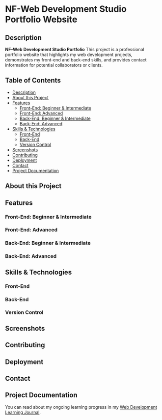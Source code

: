 # NF-Web Development Studio Portfolio Website

## Description 
**NF-Web Development Studio Portfolio**
This project is a professional portfolio website that highlights my web development projects, demonstrates my front-end and back-end skills, and provides contact information for potential collaborators or clients.

## Table of Contents
* [Description](#description) 
* [About this Project](#about-this-project)
* [Features](#features) 
    + [Front-End: Beginner & Intermediate](#front-end-beginner--intermediate) 
    + [Front-End: Advanced](#front-end-advanced)
    + [Back-End: Beginner & Intermediate](#back-end-beginner--intermediate)
    + [Back-End: Advanced](#back-end-advanced)
* [Skills & Technologies](#skills--technologies) 
    + [Front-End](#front-end)
    + [Back-End](#back-end) 
    + [Version Control](#version-control)
* [Screenshots](#screenshots)
* [Contributing](#contributing) 
* [Deployment](#deployment)
* [Contact](#contact)
* [Project Documentation](#project-documentation)

## About this Project

## Features

### Front-End: Beginner & Intermediate

### Front-End: Advanced

### Back-End: Beginner & Intermediate

### Back-End: Advanced

## Skills & Technologies

### Front-End

### Back-End

### Version Control

## Screenshots

## Contributing

## Deployment

## Contact

## Project Documentation

You can read about my ongoing learning progress in my [Web Development Learning Journal](./WEB_DEV_LEARNING_JOURNAL.md).